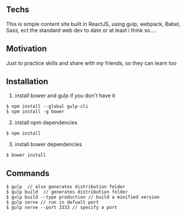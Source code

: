 ## Techs

This is simple content site built in ReactJS, using gulp, webpack, Babel, Sass, ect the standard web dev to date or at least i think so....


## Motivation

Just to practice skills and share with my friends, so they can learn too

## Installation

1. install bower and gulp if you don't have it

```
$ npm install --global gulp-cli
$ npm install -g bower
```

2. install npm dependencies

```
$ npm install
```

3. install bower dependencies

```
$ bower install
```

## Commands

```
$ gulp  // also generates distribution folder
$ gulp build  // generates distribution folder
$ gulp build --type production // build a minified version
$ gulp serve // run in defualt port
$ gulp serve --port 3333 // specify a port
```
